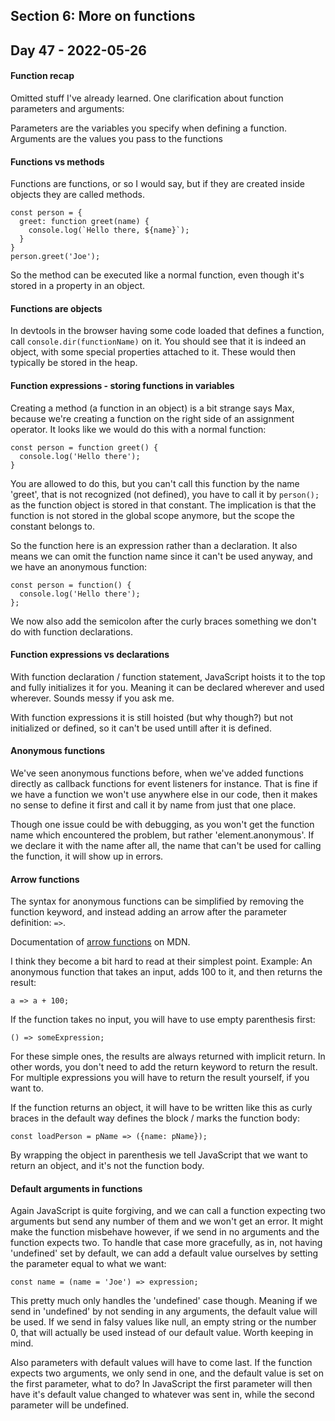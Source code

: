 ## Section 6: More on functions

## Day 47 - 2022-05-26

#### <b>Function recap</b>

Omitted stuff I've already learned. One clarification about function parameters and arguments:

Parameters are the variables you specify when defining a function.<br>
Arguments are the values you pass to the functions

#### <b>Functions vs methods</b>

Functions are functions, or so I would say, but if they are created inside objects they are called methods.

```JS
const person = {
  greet: function greet(name) {
    console.log(`Hello there, ${name}`);
  }
}
person.greet('Joe');
```

So the method can be executed like a normal function, even though it's stored in a property in an object.

#### <b>Functions are objects</b>

In devtools in the browser having some code loaded that defines a function, call `console.dir(functionName)` on it. You should see that it is indeed an object, with some special properties attached to it. These would then typically be stored in the heap.

#### <b>Function expressions - storing functions in variables</b>

Creating a method (a function in an object) is a bit strange says Max, because we're creating a function on the right side of an assignment operator. It looks like we would do this with a normal function:

```JS
const person = function greet() {
  console.log('Hello there');
}
```

You are allowed to do this, but you can't call this function by the name 'greet', that is not recognized (not defined), you have to call it by `person();` as the function object is stored in that constant. The implication is that the function is not stored in the global scope anymore, but the scope the constant belongs to.

So the function here is an expression rather than a declaration. It also means we can omit the function name since it can't be used anyway, and we have an anonymous function:

```JS
const person = function() {
  console.log('Hello there');
};
```

We now also add the semicolon after the curly braces something we don't do with function declarations.

#### <b>Function expressions vs declarations</b>

With function declaration / function statement, JavaScript hoists it to the top and fully initializes it for you. Meaning it can be declared wherever and used wherever. Sounds messy if you ask me.

With function expressions it is still hoisted (but why though?) but not initialized or defined, so it can't be used untill after it is defined.

#### <b>Anonymous functions</b>

We've seen anonymous functions before, when we've added functions directly as callback functions for event listeners for instance. That is fine if we have a function we won't use anywhere else in our code, then it makes no sense to define it first and call it by name from just that one place.

Though one issue could be with debugging, as you won't get the function name which encountered the problem, but rather 'element.anonymous'. If we declare it with the name after all, the name that can't be used for calling the function, it will show up in errors.

#### <b>Arrow functions</b>

The syntax for anonymous functions can be simplified by removing the function keyword, and instead adding an arrow after the parameter definition: `=>`.

Documentation of [arrow functions](https://developer.mozilla.org/en-US/docs/Web/JavaScript/Reference/Functions/Arrow_functions) on MDN.

I think they become a bit hard to read at their simplest point. Example: An anonymous function that takes an input, adds 100 to it, and then returns the result:

```JS
a => a + 100;
```

If the function takes no input, you will have to use empty parenthesis first:

```JS
() => someExpression;
```

For these simple ones, the results are always returned with implicit return. In other words, you don't need to add the return keyword to return the result. For multiple expressions you will have to return the result yourself, if you want to.

If the function returns an object, it will have to be written like this as curly braces in the default way defines the block / marks the function body:

```JS
const loadPerson = pName => ({name: pName});
```

By wrapping the object in parenthesis we tell JavaScript that we want to return an object, and it's not the function body.

#### <b>Default arguments in functions</b>

Again JavaScript is quite forgiving, and we can call a function expecting two arguments but send any number of them and we won't get an error. It might make the function misbehave however, if we send in no arguments and the function expects two. To handle that case more gracefully, as in, not having 'undefined' set by default, we can add a default value ourselves by setting the parameter equal to what we want:

```JS
const name = (name = 'Joe') => expression;
```

This pretty much only handles the 'undefined' case though. Meaning if we send in 'undefined' by not sending in any arguments, the default value will be used. If we send in falsy values like null, an empty string or the number 0, that will actually be used instead of our default value. Worth keeping in mind.

Also parameters with default values will have to come last. If the function expects two arguments, we only send in one, and the default value is set on the first parameter, what to do? In JavaScript the first parameter will then have it's default value changed to whatever was sent in, while the second parameter will be undefined.

